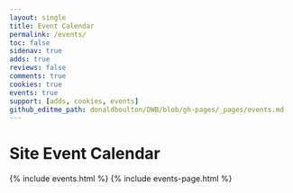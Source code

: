 ```yaml
---
layout: single
title: Event Calendar
permalink: /events/
toc: false
sidenav: true
adds: true
reviews: false
comments: true
cookies: true
events: true
support: [adds, cookies, events]
github_editme_path: donaldboulton/DWB/blob/gh-pages/_pages/events.md
---
```

# Site Event Calendar

{% include events.html %}
{% include events-page.html %}
